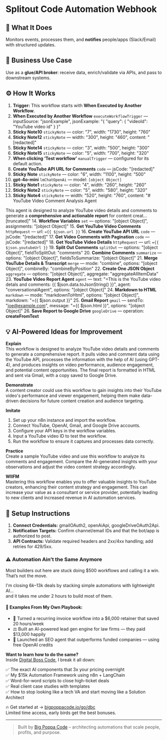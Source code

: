 # Splitout Code Automation Webhook
## 🚀 What It Does
Monitors events, processes them, and **notifies** people/apps (Slack/Email) with structured updates.

## 💼 Business Use Case
Use as a **glue/API broker**: receive data, enrich/validate via APIs, and pass to downstream systems.

## ⚙️ How It Works
1. **Trigger:** This workflow starts with **When Executed by Another Workflow**.
2. **When Executed by Another Workflow** `executeWorkflowTrigger` — inputSource: "jsonExample", jsonExample: "{
  "query": {
	"videoId": "YouTube video id"
  }
}"
3. **Sticky Note10** `stickyNote` — color: "7", width: "1730", height: "760"
4. **Sticky Note12** `stickyNote` — width: "300", height: "460", content: "[redacted]"
5. **Sticky Note14** `stickyNote` — color: "3", width: "500", height: "300"
6. **Sticky Note15** `stickyNote` — color: "5", width: "700", height: "320"
7. **When clicking ‘Test workflow’** `manualTrigger` — configured for its default action.
8. **Create YouTube API URL for Comments** `code` — jsCode: "[redacted]"
9. **Sticky Note** `stickyNote` — color: "6", width: "1100", height: "500"
10. **gpt-4o-mini** `lmChatOpenAi` — model: `[object Object]`
11. **Sticky Note1** `stickyNote` — color: "4", width: "260", height: "260"
12. **Sticky Note2** `stickyNote` — color: "5", width: "580", height: "320"
13. **Sticky Note4** `stickyNote` — width: "520", height: "760", content: "# YouTube Video Comment Analysis Agent

This agent is designed to analyze YouTube video details and comments to generate a **comprehensive and actionable report** for content creat…[truncated]"
14. **Workflow Variables** `set` — options: "[object Object]", assignments: "[object Object]"
15. **Get YouTube Video Comments** `httpRequest` — url: `={{ $json.url }}`
16. **Create YouTube API URL** `code` — jsCode: "[redacted]"
17. **Get Video Comments with Pagination** `code` — jsCode: "[redacted]"
18. **Get YouTube Video Details** `httpRequest` — url: `={{ $json.youtubeUrl }}`
19. **Split Out Comments** `splitOut` — options: "[object Object]", fieldToSplitOut: "comments"
20. **Combine Comments** `summarize` — options: "[object Object]", fieldsToSummarize: "[object Object]"
21. **Merge YouTube Details & Transcript** `merge` — mode: "combine", options: "[object Object]", combineBy: "combineByPosition"
22. **Create One JSON Object** `aggregate` — options: "[object Object]", aggregate: "aggregateAllItemData"
23. **YouTube Video Report Agent** `agent` — text: "=This is the YouTube video detals and comments: {{ $json.data.toJsonString() }}", agent: "conversationalAgent", options: "[object Object]"
24. **Markdown to HTML** `markdown` — mode: "markdownToHtml", options: "[object Object]", markdown: "={{ $json.output }}"
25. **Gmail Report** `gmail` — sendTo: "joe@example.com", message: "={{ $json.html }}", options: "[object Object]"
26. **Save Report to Google Drive** `googleDrive` — operation: **createFromText**

## 💡 AI-Powered Ideas for Improvement
**Explain**  
This workflow is designed to analyze YouTube video details and comments to generate a comprehensive report. It pulls video and comment data using the YouTube API, processes the information with the help of AI (using GPT-4), and produces insights on video performance, audience engagement, and potential content opportunities. The final report is formatted in HTML and sent via Gmail, with a copy saved to Google Drive.

**Demonstrate**  
A content creator could use this workflow to gain insights into their YouTube video's performance and viewer engagement, helping them make data-driven decisions for future content creation and audience targeting.

**Imitate**  
1. Set up your n8n instance and import the workflow.  
2. Connect YouTube, OpenAI, Gmail, and Google Drive accounts.  
3. Configure your API keys in the workflow variables.  
4. Input a YouTube video ID to test the workflow.  
5. Run the workflow to ensure it captures and processes data correctly.

**Practice**  
Create a sample YouTube video and use this workflow to analyze its comments and engagement. Compare the AI-generated insights with your observations and adjust the video content strategy accordingly.

**WIIFM**  
Mastering this workflow enables you to offer valuable insights to YouTube creators, enhancing their content strategy and engagement. This can increase your value as a consultant or service provider, potentially leading to new clients and increased revenue in AI automation services.

## 🔧 Setup Instructions
1. **Connect Credentials:** gmailOAuth2, openAiApi, googleDriveOAuth2Api.
2. **Notification Targets:** Confirm channel/email IDs and that the bot/app is authorized to post.
3. **API Contracts:** Validate required headers and 2xx/4xx handling; add retries for 429/5xx.

### ⚠️ Automation Ain’t the Same Anymore

Most builders out here are stuck doing $500 workflows and calling it a win.  
That’s not the move.  

I'm closing $6k–$13k deals by stacking simple automations with lightweight AI...  
and it takes me under 2 hours to build most of them.

#### 🧠 Examples From My Own Playbook:
- 🔁 Turned a recurring invoice workflow into a $6,000 retainer that saved 20 hours/week  
- ⚖️ Built an AI-powered lead gen engine for law firms — they paid $13,000 happily  
- 🚀 Launched an SEO agent that outperforms funded companies — using free OpenAI credits  

**Want to learn how to do the same?**  
Inside [Digital Boss Code](https://bigpoppacode.io/go/dbc), I break it all down:

✅ The exact AI components that 3x your pricing overnight  
✅ My $15k Automation Framework using n8n + LangChain  
✅ Word-for-word scripts to close high-ticket deals  
✅ Real client case studies with templates  
✅ How to stop looking like a tech VA and start moving like a Solution Architect  

🔥 Get started at → [bigpoppacode.io/go/dbc](https://bigpoppacode.io/go/dbc)  
Limited time access, early birds get the best bonuses.

---
> Built by [Big Poppa Code](https://bigpoppacode.io) – architecting automations that scale people, profits, and purpose.
